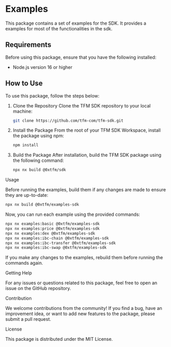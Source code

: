 # Examples

This package contains a set of examples for the SDK. It provides a examples for most of the functionalities in the sdk.

## Requirements

Before using this package, ensure that you have the following installed:

- Node.js version 16 or higher

## How to Use

To use this package, follow the steps below:

1. Clone the Repository
   Clone the TFM SDK repository to your local machine:

   ```bash
   git clone https://github.com/tfm-com/tfm-sdk.git
   ```

2. Install the Package
   From the root of your TFM SDK Workspace, install the package using npm:

   ```bash
   npm install
   ```

3. Build the Package
   After installation, build the TFM SDK package using the following command:

   ```bash
   npx nx build @0xtfm/sdk
   ```

Usage

Before running the examples, build them if any changes are made to ensure they are up-to-date:

```bash
npx nx build @0xtfm/examples-sdk
```

Now, you can run each example using the provided commands:

```bash
npx nx examples:basic @0xtfm/examples-sdk
npx nx examples:price @0xtfm/examples-sdk
npx nx examples:dex @0xtfm/examples-sdk
npx nx examples:ibc-chain @0xtfm/examples-sdk
npx nx examples:ibc-transfer @0xtfm/examples-sdk
npx nx examples:ibc-swap @0xtfm/examples-sdk
```

If you make any changes to the examples, rebuild them before running the commands again.

Getting Help

For any issues or questions related to this package, feel free to open an issue on the GitHub repository.

Contribution

We welcome contributions from the community! If you find a bug, have an improvement idea, or want to add new features to the package, please submit a pull request.

License

This package is distributed under the MIT License.
